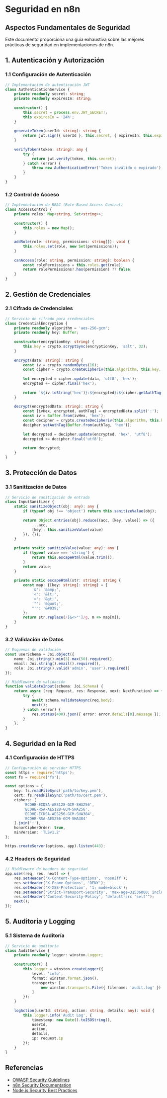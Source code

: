 # Seguridad en n8n

## Aspectos Fundamentales de Seguridad

Este documento proporciona una guía exhaustiva sobre las mejores prácticas de seguridad en implementaciones de n8n.

## 1. Autenticación y Autorización

### 1.1 Configuración de Autenticación
```typescript
// Implementación de autenticación JWT
class AuthenticationService {
    private readonly secret: string;
    private readonly expiresIn: string;
    
    constructor() {
        this.secret = process.env.JWT_SECRET!;
        this.expiresIn = '24h';
    }
    
    generateToken(userId: string): string {
        return jwt.sign({ userId }, this.secret, { expiresIn: this.expiresIn });
    }
    
    verifyToken(token: string): any {
        try {
            return jwt.verify(token, this.secret);
        } catch (error) {
            throw new AuthenticationError('Token inválido o expirado');
        }
    }
}
```

### 1.2 Control de Acceso
```typescript
// Implementación de RBAC (Role-Based Access Control)
class AccessControl {
    private roles: Map<string, Set<string>>;
    
    constructor() {
        this.roles = new Map();
    }
    
    addRole(role: string, permissions: string[]): void {
        this.roles.set(role, new Set(permissions));
    }
    
    canAccess(role: string, permission: string): boolean {
        const rolePermissions = this.roles.get(role);
        return rolePermissions?.has(permission) ?? false;
    }
}
```

## 2. Gestión de Credenciales

### 2.1 Cifrado de Credenciales
```typescript
// Servicio de cifrado para credenciales
class CredentialEncryption {
    private readonly algorithm = 'aes-256-gcm';
    private readonly key: Buffer;
    
    constructor(encryptionKey: string) {
        this.key = crypto.scryptSync(encryptionKey, 'salt', 32);
    }
    
    encrypt(data: string): string {
        const iv = crypto.randomBytes(16);
        const cipher = crypto.createCipheriv(this.algorithm, this.key, iv);
        
        let encrypted = cipher.update(data, 'utf8', 'hex');
        encrypted += cipher.final('hex');
        
        return `${iv.toString('hex')}:${encrypted}:${cipher.getAuthTag().toString('hex')}`;
    }
    
    decrypt(encryptedData: string): string {
        const [ivHex, encrypted, authTag] = encryptedData.split(':');
        const iv = Buffer.from(ivHex, 'hex');
        const decipher = crypto.createDecipheriv(this.algorithm, this.key, iv);
        decipher.setAuthTag(Buffer.from(authTag, 'hex'));
        
        let decrypted = decipher.update(encrypted, 'hex', 'utf8');
        decrypted += decipher.final('utf8');
        
        return decrypted;
    }
}
```

## 3. Protección de Datos

### 3.1 Sanitización de Datos
```typescript
// Servicio de sanitización de entrada
class InputSanitizer {
    static sanitizeObject(obj: any): any {
        if (typeof obj !== 'object') return this.sanitizeValue(obj);
        
        return Object.entries(obj).reduce((acc, [key, value]) => ({
            ...acc,
            [key]: this.sanitizeValue(value)
        }), {});
    }
    
    private static sanitizeValue(value: any): any {
        if (typeof value === 'string') {
            return this.escapeHtml(value.trim());
        }
        return value;
    }
    
    private static escapeHtml(str: string): string {
        const map: {[key: string]: string} = {
            '&': '&amp;',
            '<': '&lt;',
            '>': '&gt;',
            '"': '&quot;',
            "'": '&#039;'
        };
        return str.replace(/[&<>"']/g, m => map[m]);
    }
}
```

### 3.2 Validación de Datos
```typescript
// Esquemas de validación
const userSchema = Joi.object({
    name: Joi.string().min(3).max(50).required(),
    email: Joi.string().email().required(),
    role: Joi.string().valid('admin', 'user').required()
});

// Middleware de validación
function validateInput(schema: Joi.Schema) {
    return async (req: Request, res: Response, next: NextFunction) => {
        try {
            await schema.validateAsync(req.body);
            next();
        } catch (error) {
            res.status(400).json({ error: error.details[0].message });
        }
    };
}
```

## 4. Seguridad en la Red

### 4.1 Configuración de HTTPS
```typescript
// Configuración de servidor HTTPS
const https = require('https');
const fs = require('fs');

const options = {
    key: fs.readFileSync('path/to/key.pem'),
    cert: fs.readFileSync('path/to/cert.pem'),
    ciphers: [
        'ECDHE-ECDSA-AES128-GCM-SHA256',
        'ECDHE-RSA-AES128-GCM-SHA256',
        'ECDHE-ECDSA-AES256-GCM-SHA384',
        'ECDHE-RSA-AES256-GCM-SHA384'
    ].join(':'),
    honorCipherOrder: true,
    minVersion: 'TLSv1.2'
};

https.createServer(options, app).listen(443);
```

### 4.2 Headers de Seguridad
```typescript
// Middleware de headers de seguridad
app.use((req, res, next) => {
    res.setHeader('X-Content-Type-Options', 'nosniff');
    res.setHeader('X-Frame-Options', 'DENY');
    res.setHeader('X-XSS-Protection', '1; mode=block');
    res.setHeader('Strict-Transport-Security', 'max-age=31536000; includeSubDomains');
    res.setHeader('Content-Security-Policy', "default-src 'self'");
    next();
});
```

## 5. Auditoría y Logging

### 5.1 Sistema de Auditoría
```typescript
// Servicio de auditoría
class AuditService {
    private readonly logger: winston.Logger;
    
    constructor() {
        this.logger = winston.createLogger({
            level: 'info',
            format: winston.format.json(),
            transports: [
                new winston.transports.File({ filename: 'audit.log' })
            ]
        });
    }
    
    logAction(userId: string, action: string, details: any): void {
        this.logger.info('Audit Log', {
            timestamp: new Date().toISOString(),
            userId,
            action,
            details,
            ip: request.ip
        });
    }
}
```

## Referencias

- [OWASP Security Guidelines](https://owasp.org/www-project-top-ten/)
- [n8n Security Documentation](https://docs.n8n.io/security/)
- [Node.js Security Best Practices](https://nodejs.org/en/docs/guides/security/)
